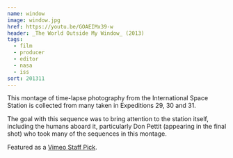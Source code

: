 ```yaml
---
name: window
image: window.jpg
href: https://youtu.be/GOAEIMx39-w
header: _The World Outside My Window_ (2013)
tags:
  - film
  - producer
  - editor
  - nasa
  - iss
sort: 201311
---
```

This montage of time-lapse photography from the International Space Station is collected from many taken in Expeditions 29, 30 and 31.

The goal with this sequence was to bring attention to the station itself, including the humans aboard it, particularly Don Pettit (appearing in the final shot) who took many of the sequences in this montage.

Featured as a [Vimeo Staff Pick](https://vimeo.com/channels/staffpicks/80588358).

